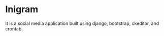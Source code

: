 # Inigram

It is a social media application built using django, bootstrap, ckeditor, and crontab.


